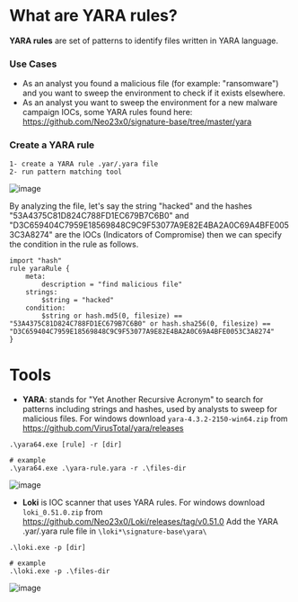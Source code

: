 # What are YARA rules?
**YARA rules** are set of patterns to identify files written in YARA language.

### Use Cases
* As an analyst you found a malicious file (for example: "ransomware") and you want to sweep the environment to check if it exists elsewhere.
* As an analyst you want to sweep the environment for a new malware campaign IOCs, some YARA rules found here: https://github.com/Neo23x0/signature-base/tree/master/yara

### Create a YARA rule

```
1- create a YARA rule .yar/.yara file
2- run pattern matching tool
```
![image](https://github.com/BL4CKC0FF33/WriteUps/assets/69141453/135213cb-1c66-455c-b16e-1ba9a2188eaa)

By analyzing the file, let's say the string "hacked" and the hashes "53A4375C81D824C788FD1EC679B7C6B0" and "D3C659404C7959E18569848C9C9F53077A9E82E4BA2A0C69A4BFE0053C3A8274" are the IOCs (Indicators of Compromise) then we can specify the condition in the rule as follows.

```
import "hash"
rule yaraRule {
    meta:
        description = "find malicious file"
    strings:
        $string = "hacked"
    condition:
        $string or hash.md5(0, filesize) == "53A4375C81D824C788FD1EC679B7C6B0" or hash.sha256(0, filesize) == "D3C659404C7959E18569848C9C9F53077A9E82E4BA2A0C69A4BFE0053C3A8274" 
}
```

# Tools
* **YARA**: stands for "Yet Another Recursive Acronym" to search for patterns including strings and hashes, used by analysts to sweep for malicious files.
For windows download ```yara-4.3.2-2150-win64.zip``` from https://github.com/VirusTotal/yara/releases 
```
.\yara64.exe [rule] -r [dir]

# example
.\yara64.exe .\yara-rule.yara -r .\files-dir
```
![image](https://github.com/BL4CKC0FF33/WriteUps/assets/69141453/2fb2b170-d88b-4321-97da-0f8e70e855a5)


* **Loki** is IOC scanner that uses YARA rules.
For windows download ```loki_0.51.0.zip``` from https://github.com/Neo23x0/Loki/releases/tag/v0.51.0
Add the YARA .yar/.yara rule file in ```\loki*\signature-base\yara\```
```
.\loki.exe -p [dir]

# example
.\loki.exe -p .\files-dir
```
![image](https://github.com/BL4CKC0FF33/WriteUps/assets/69141453/a1798d63-1788-4966-894b-246960aed9eb)
